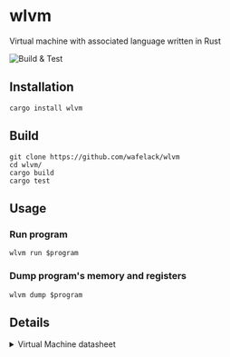 # wlvm

Virtual machine with associated language written in Rust

![Build & Test](https://github.com/Wafelack/wlvm/workflows/Build%20&%20Test/badge.svg)

## Installation

`cargo install wlvm`

## Build

```
git clone https://github.com/wafelack/wlvm
cd wlvm/
cargo build
cargo test
```

## Usage

### Run program

`wlvm run $program`

### Dump program's memory and registers

`wlvm dump $program`

## Details

<details>
<summary>Virtual Machine datasheet</summary>

## Registers

There are 6 multi purposes registers, marked from a to f.

There are 4 special registers : 
- sp : The stack pointer
- ip : The instruction pointer
- st : The stack top value
- eq : The result of the last test performed

## Instruction Set

### Stack instructions

- psh \<integer> : Pushes an integer onto the stack
- pop : Pops the stack

### Arithmetic operations

- add \<register_a> \<register_b> : Adds the content of register_b to register_a
- sub \<register_a> \<register_b> : Substracts the content of register_b to register_a
- mul \<register_a> \<register_b> : Multiplies the content of register_b to register_a
- div \<register_a> \<register_b> : Divides the content of register_a by register_b

### Memory operations

- mov \<register_a> \<register_b> : Copies content of register_b in register_a
- jmp \<instruction> : Jump to \<instruction> if Eq register is true

### Boole algebra operations

- tee \<register_a> \<register_b> : Test if register_a == register_b
- tne \<register_a> \<register_b> : Test if register_a != register_b
- tll \<register_a> \<register_b> : Test if register_a < register_b
- tmm \<register_a> \<register_b> : Test if register_a > register_b
- tel \<register_a> \<register_b> : Test if register_a <= register_b 
- tem \<register_a> \<register_b> : Test if register_a >= register_b

### Other

- dmp : Dumps the stack and the registers
- drg \<register> : Prints the content of the specified register
- prt \<register> : Prints the character corresponding to register value

- hlt : Stops the program




</details>

